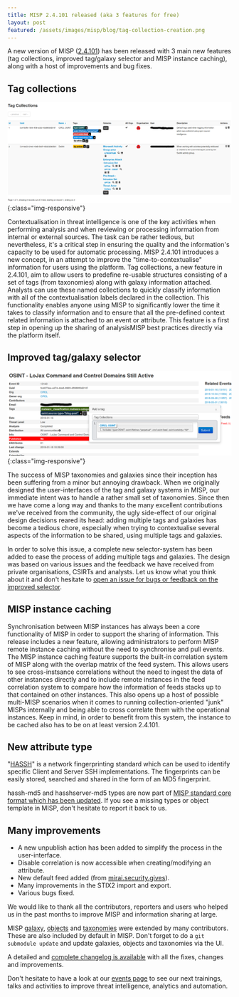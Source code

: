 ```yaml
---
title: MISP 2.4.101 released (aka 3 features for free)
layout: post
featured: /assets/images/misp/blog/tag-collection-creation.png
---
```


A new version of MISP ([2.4.101](https://github.com/MISP/MISP/tree/v2.4.101)) has been released with 3 main new features (tag collections, improved tag/galaxy selector and MISP instance caching), along with a host of improvements and bug fixes.

## Tag collections

![](/assets/images/misp/blog/tag-collection-creation.png){:class="img-responsive"}

Contextualisation in threat intelligence is one of the key activities when performing analysis and when reviewing or processing information from internal or external sources. The task can be rather tedious, but nevertheless, it's a critical step in ensuring the quality and the information's capacity to be used for automatic processing. MISP 2.4.101 introduces a new concept, in an attempt to improve the "time-to-contextualise" information for users using the platform. Tag collections, a new feature in 2.4.101, aim to allow users to predefine re-usable structures consisting of a set of tags (from taxonomies) along with galaxy information attached. Analysts can use these named collections to quickly classify information with all of the contextualisation labels declared in the collection. This functionality enables anyone using MISP to significantly lower the time it takes to classify information and to ensure that all the pre-defined context related information is attached to an event or attribute. This feature is a first step in opening up the sharing of analysisMISP best practices directly via the platform itself.

## Improved tag/galaxy selector

![](/assets/images/misp/blog/tag-collection.png){:class="img-responsive"}

The success of MISP taxonomies and galaxies since their inception has been suffering from a minor but annoying drawback. When we originally designed the user-interfaces of the tag and galaxy systems in MISP, our immediate intent was to handle a rather small set of taxonomies. Since then we have come a long way and thanks to the many excellent contributions we've received from the community, the ugly side-effect of our original design decisions reared its head: adding multiple tags and galaxies has become a tedious chore, especially when trying to contextualise several aspects of the information to be shared, using multiple tags and galaxies.

In order to solve this issue, a complete new selector-system has been added to ease the process of adding multiple tags and galaxies. The design was based on various issues and the feedback we have received from private organisations, CSIRTs and analysts. Let us know what you think about it and don't hesitate to [open an issue for bugs or feedback on the improved selector](https://github.com/MISP/MISP/issues).

## MISP instance caching

Synchronisation between MISP instances has always been a core functionality of MISP in order to support the sharing of information. This release includes a new feature, allowing administrators to perform MISP remote instance caching without the need to synchronise and pull events. The MISP instance caching feature supports the built-in correlation system of MISP along with the overlap matrix of the feed system. This allows users to see cross-instsance correlations without the need to ingest the data of other instances directly and to include remote instances in the feed correlation system to compare how the information of feeds stacks up to that contained on other instances. This also opens up a host of possible multi-MISP scenarios when it comes to running collection-oriented "junk" MISPs internally and being able to cross correlate them with the operational instances. Keep in mind, in order to benefit from this system, the instance to be cached also has to be on at least version 2.4.101.

## New attribute type

"[HASSH](https://github.com/salesforce/hassh)" is a network fingerprinting standard which can be used to identify specific Client and Server SSH implementations.  The fingerprints can be easily stored, searched and shared in the form of an MD5 fingerprint.

hassh-md5 and hasshserver-md5 types are now part of [MISP standard core format which has been updated](https://tools.ietf.org/html/draft-dulaunoy-misp-core-format-06). If you see a missing types or object template in MISP, don't hesitate to report it back to us.

## Many improvements

- A new unpublish action has been added to simplify the process in the user-interface.
- Disable correlation is now accessible when creating/modifying an attribute.
- New default feed added (from [mirai.security.gives](https://mirai.security.gives)).
- Many improvements in the STIX2 import and export.
- Various bugs fixed.

We would like to thank all the contributors, reporters and users who helped us in the past months to improve MISP and information sharing at large.

MISP [galaxy](/galaxy.pdf), [objects](/objects.pdf) and [taxonomies](/taxonomies.pdf) were extended by many contributors. These are also included by default in MISP. Don't forget to do a `git submodule update` and update galaxies, objects and taxonomies via the UI.

A detailed and [complete changelog is available](http://www.misp-project.org/Changelog.txt) with all the fixes, changes and improvements.

Don't hesitate to have a look at our [events page](http://www.misp-project.org/events/) to see our next trainings, talks and activities to improve threat intelligence, analytics and automation.

